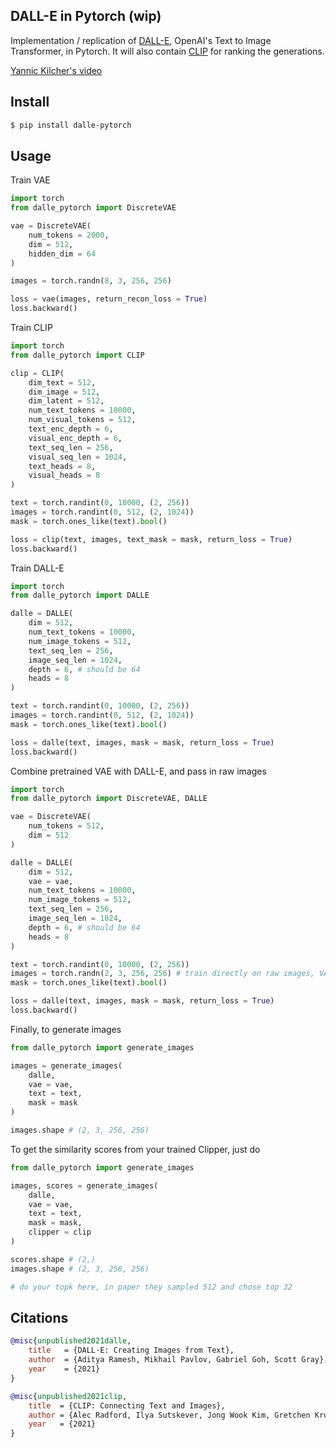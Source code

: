 ## DALL-E in Pytorch (wip)

Implementation / replication of <a href="https://openai.com/blog/dall-e/">DALL-E</a>, OpenAI's Text to Image Transformer, in Pytorch. It will also contain <a href="https://openai.com/blog/clip/">CLIP</a> for ranking the generations.

<a href="https://www.youtube.com/watch?v=j4xgkjWlfL4">Yannic Kilcher's video</a>

## Install

```bash
$ pip install dalle-pytorch
```

## Usage

Train VAE

```python
import torch
from dalle_pytorch import DiscreteVAE

vae = DiscreteVAE(
    num_tokens = 2000,
    dim = 512,
    hidden_dim = 64
)

images = torch.randn(8, 3, 256, 256)

loss = vae(images, return_recon_loss = True)
loss.backward()
```

Train CLIP

```python
import torch
from dalle_pytorch import CLIP

clip = CLIP(
    dim_text = 512,
    dim_image = 512,
    dim_latent = 512,
    num_text_tokens = 10000,
    num_visual_tokens = 512,
    text_enc_depth = 6,
    visual_enc_depth = 6,
    text_seq_len = 256,
    visual_seq_len = 1024,
    text_heads = 8,
    visual_heads = 8
)

text = torch.randint(0, 10000, (2, 256))
images = torch.randint(0, 512, (2, 1024))
mask = torch.ones_like(text).bool()

loss = clip(text, images, text_mask = mask, return_loss = True)
loss.backward()
```

Train DALL-E

```python
import torch
from dalle_pytorch import DALLE

dalle = DALLE(
    dim = 512,
    num_text_tokens = 10000,
    num_image_tokens = 512,
    text_seq_len = 256,
    image_seq_len = 1024,
    depth = 6, # should be 64
    heads = 8
)

text = torch.randint(0, 10000, (2, 256))
images = torch.randint(0, 512, (2, 1024))
mask = torch.ones_like(text).bool()

loss = dalle(text, images, mask = mask, return_loss = True)
loss.backward()
```

Combine pretrained VAE with DALL-E, and pass in raw images

```python
import torch
from dalle_pytorch import DiscreteVAE, DALLE

vae = DiscreteVAE(
    num_tokens = 512,
    dim = 512
)

dalle = DALLE(
    dim = 512,
    vae = vae,
    num_text_tokens = 10000,
    num_image_tokens = 512,
    text_seq_len = 256,
    image_seq_len = 1024,
    depth = 6, # should be 64
    heads = 8
)

text = torch.randint(0, 10000, (2, 256))
images = torch.randn(2, 3, 256, 256) # train directly on raw images, VAE converts to proper embeddings
mask = torch.ones_like(text).bool()

loss = dalle(text, images, mask = mask, return_loss = True)
loss.backward()
```

Finally, to generate images

```python
from dalle_pytorch import generate_images

images = generate_images(
    dalle,
    vae = vae,
    text = text,
    mask = mask
)

images.shape # (2, 3, 256, 256)
```

To get the similarity scores from your trained Clipper, just do

```python
from dalle_pytorch import generate_images

images, scores = generate_images(
    dalle,
    vae = vae,
    text = text,
    mask = mask,
    clipper = clip
)

scores.shape # (2,)
images.shape # (2, 3, 256, 256)

# do your topk here, in paper they sampled 512 and chose top 32
```

## Citations

```bibtex
@misc{unpublished2021dalle,
    title   = {DALL·E: Creating Images from Text},
    author  = {Aditya Ramesh, Mikhail Pavlov, Gabriel Goh, Scott Gray},
    year    = {2021}
}
```

```bibtex
@misc{unpublished2021clip,
    title  = {CLIP: Connecting Text and Images},
    author = {Alec Radford, Ilya Sutskever, Jong Wook Kim, Gretchen Krueger, Sandhini Agarwal},
    year   = {2021}
}
```
